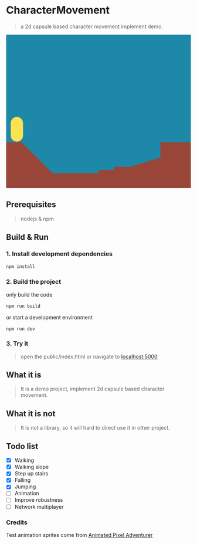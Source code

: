 # CharacterMovement
> a 2d capsule based character movement implement demo.

![](demo.gif)

## Prerequisites
> nodejs & npm

## Build & Run

### 1. Install development dependencies
```sh
npm install
```
### 2. Build the project
only build the code
```sh
npm run build
```
or start a development environment
```sh
npm run dev
```
### 3. Try it
> open the public/index.html or navigate to [localhost:5000](http://localhost:5000)

## What it is
> It is a demo project, implement 2d capsule based character movement.

## What it is not
> It is not a library, so it will hard to direct use it in other project.

## Todo list
- [x] Walking
- [x] Walking slope
- [x] Step up stairs
- [x] Falling
- [x] Jumping
- [ ] Animation
- [ ] Improve robustness
- [ ] Network multiplayer

### Credits
Test animation sprites come from [Animated Pixel Adventurer](https://rvros.itch.io/animated-pixel-hero)